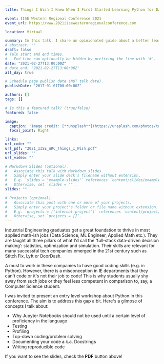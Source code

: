 ```yaml
---
title: Things I Wish I Knew When I First Started Learning Python for Data Stuff

event: IISE Western Regional Conference 2021
event_url: https://www.2021iisewesternregionalconference.com

location: Virtual

summary: In this talk, I share an opinionated guide about a better learning path for Python beginners.
# abstract: ""
draft: false
# Talk start and end times.
#   End time can optionally be hidden by prefixing the line with `#`.
date: "2021-02-27T13:00:00Z"
# date_end: "2021-02-27T13:00:00Z"
all_day: true

# Schedule page publish date (NOT talk date).
publishDate: "2017-01-01T00:00:00Z"

authors: []
tags: []

# Is this a featured talk? (true/false)
featured: false

image:
  caption: 'Image credit: [**Unsplash**](https://unsplash.com/photos/taiuG8CPKAQ)'
  focal_point: Right

links:
url_code: ""
url_pdf: "2021_IISE_WRC_Things_I_Wish.pdf"
url_slides: ""
url_video: ""

# Markdown Slides (optional).
#   Associate this talk with Markdown slides.
#   Simply enter your slide deck's filename without extension.
#   E.g. `slides = "example-slides"` references `content/slides/example-slides.md`.
#   Otherwise, set `slides = ""`.
slides: ""

# Projects (optional).
#   Associate this post with one or more of your projects.
#   Simply enter your project's folder or file name without extension.
#   E.g. `projects = ["internal-project"]` references `content/project/deep-learning/index.md`.
#   Otherwise, set `projects = []`.
---
```


Industrial Engineering graduates get a great foundation to thrive in most applied math-ish jobs (Data Science, ML Engineer, Applied Math etc.). They are taught all three pillars of what I'd call the 'full-stack data-driven decision making': statistics, optimization and simulation. Their skills are relevant for many successful tech companies emerged in the 21st century such as Stitch Fix, Lyft or DoorDash.

A must to work in these companies to have good coding skills (e.g. in Python). However, there is a misconception in IE departments that they can't code or it's not their job to code! This is why students usually shy away from such jobs or they feel less competent in comparison to, say, a Computer Science student.

I was invited to present an entry level workshop about Python in this conference. The aim is to address this gap a bit. Here's a glimpse of concepts I talk about:
- Why Jupyter Notebooks should not be used until a certain level of proficiency in the language
- Testing
- Profiling
- Top-down coding/problem solving
- Documenting your code a.k.a. Docstrings
- Writing reproducible code

If you want to see the slides, check the **PDF** button above!